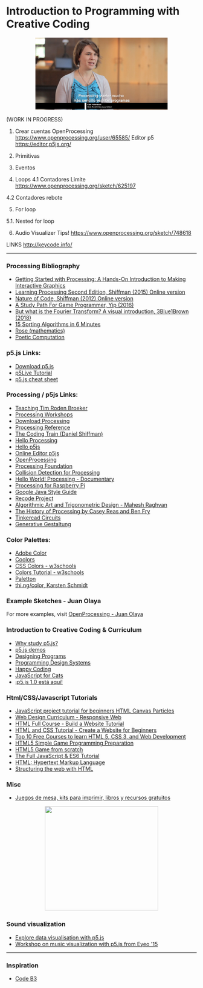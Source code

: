 # Introduction to Programming with Creative Coding 

<p align="center">
  <a>
    <img src="Images/ProcessingDocumentary23min50seg.png" width=350 height=190>
  </a>
</p>
(WORK IN PROGRESS)

1. Crear cuentas 
OpenProcessing https://www.openprocessing.org/user/65585/
Editor p5 https://editor.p5js.org/

2. Primitivas

3. Eventos

4. Loops
4.1 Contadores Limite
https://www.openprocessing.org/sketch/625197

4.2 Contadores rebote

5. For loop

5.1. Nested for loop

6. Audio Visualizer Tips!
https://www.openprocessing.org/sketch/748618


LINKS
http://keycode.info/


***
### Processing Bibliography
- [Getting Started with Processing: A Hands-On Introduction to Making Interactive Graphics](https://www.amazon.com/Getting-Started-Processing-Hands-Introduction/dp/1457187086/ref=sr_1_1?s=books&ie=UTF8&qid=1517548151&sr=1-1&keywords=getting+started+with+processing)
- [Learning Processing Second Edition, Shiffman (2015) Online version](http://learningprocessing.com/examples/)
- [Nature of Code, Shiffman (2012) Online version](http://natureofcode.com/book/)
- [A Study Path For Game Programmer, Yip (2016)](https://github.com/miloyip/game-programmer)
- [But what is the Fourier Transform? A visual introduction, 3Blue1Brown (2018)](https://www.youtube.com/watch?v=spUNpyF58BY)
- [15 Sorting Algorithms in 6 Minutes](https://www.youtube.com/watch?v=kPRA0W1kECg)
- [Rose (mathematics)](https://en.wikipedia.org/wiki/Rose_(mathematics))
- [Poetic Computation](http://poeticcomputation.info/)

### p5.js Links:
- [Download p5.js](https://github.com/processing/p5.js/releases/)
- [p5Live Tutorial](https://www.youtube.com/watch?v=bF8ybSVDUKM&feature=youtu.be&fbclid=IwAR1f4OcEPTfl-Jp2omsYOlIV8t-SnUkE2sjwmynyQ1WLQwhiogPQxYkoIAk)
- [p5.js cheat sheet](https://bmoren.github.io/p5js-cheat-sheet/)

### Processing / p5js Links:
- [Teaching Tim Roden Broeker](https://teaching.timrodenbroeker.de/)
- [Processing Workshops](https://code.artsnum.be/)
- [Download Processing](https://processing.org/download/)
- [Processing Reference](https://processing.org/reference/)
- [The Coding Train (Daniel Shiffman)](https://www.youtube.com/user/shiffman)
- [Hello Processing](http://hello.processing.org/)
- [Hello p5js](http://hello.p5js.org/)
- [Online Editor p5js](http://alpha.editor.p5js.org/)
- [OpenProcessing](https://www.openprocessing.org/)
- [Processing Foundation](https://processingfoundation.org/)
- [Collision Detection for Processing](http://www.jeffreythompson.org/collision-detection/)
- [Hello World! Processing - Documentary](https://vimeo.com/60731302)
- [Processing for Raspberry Pi](https://www.raspberrypi.org/blog/now-available-for-download-processing/)
- [Google Java Style Guide](https://google.github.io/styleguide/javaguide.html)
- [Recode Project](http://recodeproject.com/)
- [Algorithmic Art and Trigonometric Design - Mahesh Raghvan](http://maheshraghvan.com/sinexplosion.html)
- [The History of Processing by Casey Reas and Ben Fry](https://medium.com/@ProcessingOrg/a-modern-prometheus-59aed94abe85)
- [Tinkercad Circuits](https://www.tinkercad.com/circuits)
- [Generative Gestaltung](http://www.generative-gestaltung.de/2/)

### Color Palettes:
- [Adobe Color](https://color.adobe.com/)
- [Coolors](https://coolors.co/)
- [CSS Colors - w3schools](https://www.w3schools.com/cssref/css_colors.asp)
- [Colors Tutorial - w3schools](https://www.w3schools.com/colors/default.asp)
- [Paletton](http://paletton.com/)
- [thi.ng/color, Karsten Schmidt](https://github.com/thi-ng/color)

### Example Sketches - Juan Olaya
For more examples, visit [OpenProcessing - Juan Olaya](https://www.openprocessing.org/user/65585/)

### Introduction to Creative Coding & Curriculum
- [Why study p5.js?](https://twitter.com/golan/status/1167094436695818240)
- [p5.js demos](https://p5-demos.glitch.me)
- [Designing Programs](https://designingprograms.bitbucket.io/index.html)
- [Programming Design Systems](https://programmingdesignsystems.com/color/color-schemes/index.html)
- [Happy Coding](https://happycoding.io/)
- [JavaScript for Cats](http://jsforcats.com/)
- [¡p5.js 1.0 está aquí!](https://medium.com/processing-foundation/p5-js-1-0-est%C3%A1-aqu%C3%AD-42344aa2b4fd)

### Html/CSS/Javascript Tutorials
- [JavaScript project tutorial for beginners HTML Canvas Particles](https://www.youtube.com/watch?v=nrJh8-Ixnu8)
- [Web Design Curriculum - Responsive Web](https://www.freecodecamp.org/learn/)
- [HTML Full Course - Build a Website Tutorial](https://www.youtube.com/watch?time_continue=1045&v=pQN-pnXPaVg&feature=emb_logo)
- [HTML and CSS Tutorial - Create a Website for Beginners](https://www.youtube.com/watch?v=kMT54MPz9oE)
- [Top 10 Free Courses to learn HTML 5, CSS 3, and Web Development](https://medium.com/javarevisited/top-10-free-courses-to-learn-html-5-css-3-and-web-development-872d62d97a97)
- [HTML5 Simple Game Programming Preparation](https://www.udemy.com/course/free-prep-for-html5-game-development/)
- [HTML5 Game from scratch](https://www.skillshare.com/classes/HTML5-Game-from-scratch-step-by-step-learning-JavaScript/1873401754?via=search-layout-grid)
- [The Full JavaScript & ES6 Tutorial](https://www.udemy.com/course/es6-in-depth/)
- [HTML: Hypertext Markup Language](https://developer.mozilla.org/en-US/docs/Web/HTML)
- [Structuring the web with HTML](https://developer.mozilla.org/en-US/docs/Learn/HTML)

### Misc
- [Juegos de mesa, kits para imprimir, libros y recursos gratuitos](https://www.xataka.com/literatura-comics-y-juegos/ensenar-programacion-nino-pc-robots-juegos-mesa-kits-para-imprimir-libros-recursos-gratuitos)

<p align="center">
  <a href="https://www.openprocessing.org/user/65585/" target="_blank">
    <img src="Images/openProcessingProfile.png" width=300 height=275>
  </a>
</p>

### Sound visualization
- [Explore data visualisation with p5.js](https://www.creativebloq.com/how-to/data-visualisation-with-p5js)
- [Workshop on music visualization with p5.js from Eyeo '15](https://github.com/therewasaguy/p5-music-viz)

***
### Inspiration 
- [Code B3](https://codeb3.netlify.app/generalites/inspirations.html)
